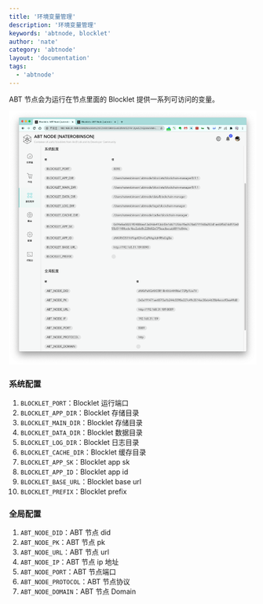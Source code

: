```yaml
---
title: '环境变量管理'
description: '环境变量管理'
keywords: 'abtnode, blocklet'
author: 'nate'
category: 'abtnode'
layout: 'documentation'
tags:
  - 'abtnode'
---
```


ABT 节点会为运行在节点里面的 Blocklet 提供一系列可访问的变量。

![](./images/blocklet-env-1-zh.png)

### 系统配置

1. `BLOCKLET_PORT`：Blocklet 运行端口
2. `BLOCKLET_APP_DIR`：Blocklet 存储目录
3. `BLOCKLET_MAIN_DIR`：Blocklet 存储目录
4. `BLOCKLET_DATA_DIR`：Blocklet 数据目录
5. `BLOCKLET_LOG_DIR`：Blocklet 日志目录
6. `BLOCKLET_CACHE_DIR`：Blocklet 缓存目录
7. `BLOCKLET_APP_SK`：Blocklet app sk
8. `BLOCKLET_APP_ID`：Blocklet app id
9. `BLOCKLET_BASE_URL`：Blocklet base url
10. `BLOCKLET_PREFIX`：Blocklet prefix

### 全局配置

1. `ABT_NODE_DID`：ABT 节点 did
2. `ABT_NODE_PK`：ABT 节点 pk
3. `ABT_NODE_URL`：ABT 节点 url
4. `ABT_NODE_IP`：ABT 节点 ip 地址
5. `ABT_NODE_PORT`：ABT 节点端口
6. `ABT_NODE_PROTOCOL`：ABT 节点协议
7. `ABT_NODE_DOMAIN`：ABT 节点 Domain
